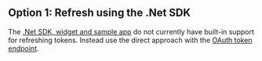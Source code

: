 ## Option 1: Refresh using the .Net SDK

The [.Net SDK, widget and sample app](https://github.com/okta/okta-idx-dotnet)
do not currently have built-in support for refreshing tokens. Instead use
the direct approach with the [OAuth token endpoint](#refresh-using-the-oauth-token-endpoint).
